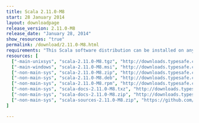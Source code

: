 ```yaml
---
title: Scala 2.11.0-M8
start: 28 January 2014
layout: downloadpage
release_version: 2.11.0-M8
release_date: "January 28, 2014"
show_resources: "true"
permalink: /download/2.11.0-M8.html
requirements: "This Scala software distribution can be installed on any Unix-like or Windows system. It requires the Java runtime version 1.6 or later, which can be downloaded <a href='http://www.java.com/'>here</a>."
resources: [
  ["-main-unixsys", "scala-2.11.0-M8.tgz", "http://downloads.typesafe.com/scala/2.11.0-M8/scala-2.11.0-M8.tgz", "Mac OS X, Unix, Cygwin", "28.32M"],
  ["-main-windows", "scala-2.11.0-M8.msi", "http://downloads.typesafe.com/scala/2.11.0-M8/scala-2.11.0-M8.msi", "Windows (msi installer)", "91.31M"],
  ["-non-main-sys", "scala-2.11.0-M8.zip", "http://downloads.typesafe.com/scala/2.11.0-M8/scala-2.11.0-M8.zip", "Windows", "28.33M"],
  ["-non-main-sys", "scala-2.11.0-M8.deb", "http://downloads.typesafe.com/scala/2.11.0-M8/scala-2.11.0-M8.deb", "Debian", "90.37M"],
  ["-non-main-sys", "scala-2.11.0-M8.rpm", "http://downloads.typesafe.com/scala/2.11.0-M8/scala-2.11.0-M8.rpm", "RPM package", "90.36M"],
  ["-non-main-sys", "scala-docs-2.11.0-M8.txz", "http://downloads.typesafe.com/scala/2.11.0-M8/scala-docs-2.11.0-M8.txz", "API docs", "35.22M"],
  ["-non-main-sys", "scala-docs-2.11.0-M8.zip", "http://downloads.typesafe.com/scala/2.11.0-M8/scala-docs-2.11.0-M8.zip", "API docs", "65.30M"],
  ["-non-main-sys", "scala-sources-2.11.0-M8.zip", "https://github.com/scala/scala/archive/v2.11.0-M8.tar.gz", "sources", ""]
]

---
```

